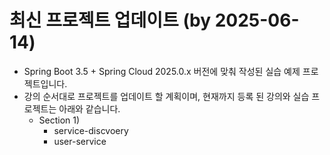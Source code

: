 # 최신 프로젝트 업데이트 (by 2025-06-14)
* Spring Boot 3.5 + Spring Cloud 2025.0.x 버전에 맞춰 작성된 실습 예제 프로젝트입니다.
* 강의 순서대로 프로젝트를 업데이트 할 계획이며, 현재까지 등록 된 강의와 실습 프로젝트는 아래와 같습니다. 
  * Section 1) 
    * service-discvoery
    * user-service